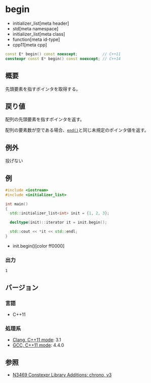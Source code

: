 # begin
* initializer_list[meta header]
* std[meta namespace]
* initializer_list[meta class]
* function[meta id-type]
* cpp11[meta cpp]

```cpp
const E* begin() const noexcept;           // C++11
constexpr const E* begin() const noexcept; // C++14
```

## 概要
先頭要素を指すポインタを取得する。


## 戻り値
配列の先頭要素を指すポインタを返す。

配列の要素数が空である場合、[`end()`](end.md)と同じ未規定のポインタ値を返す。


## 例外
投げない


## 例
```cpp example
#include <iostream>
#include <initializer_list>

int main()
{
  std::initializer_list<int> init = {1, 2, 3};

  decltype(init)::iterator it = init.begin();

  std::cout << *it << std::endl;
}
```
* init.begin()[color ff0000]

### 出力
```
1
```


## バージョン
### 言語
- C++11

### 処理系
- [Clang, C++11 mode](/implementation.md#clang): 3.1
- [GCC, C++11 mode](/implementation.md#gcc): 4.4.0


## 参照
- [N3469 Constexpr Library Additions: chrono, v3](http://www.open-std.org/jtc1/sc22/wg21/docs/papers/2012/n3469.html)

